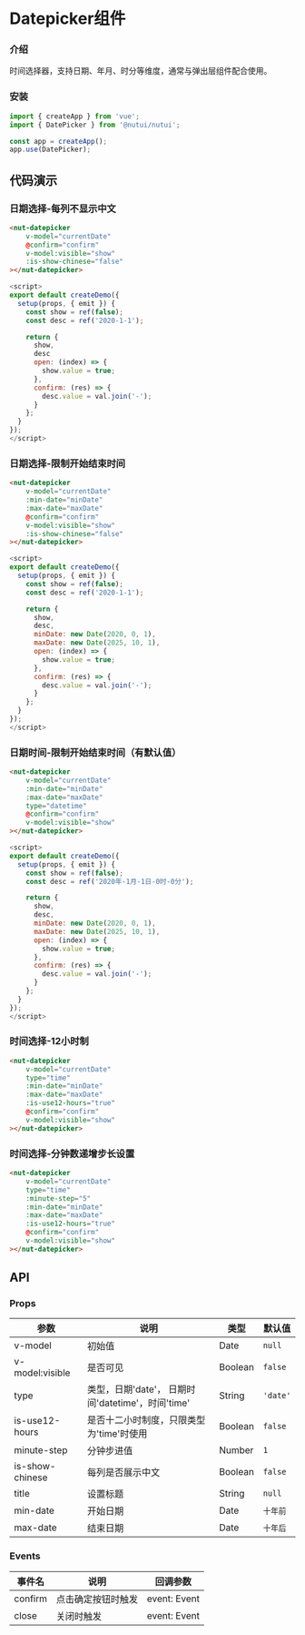 #  Datepicker组件

### 介绍
    
时间选择器，支持日期、年月、时分等维度，通常与弹出层组件配合使用。
    
### 安装
    
```javascript
import { createApp } from 'vue';
import { DatePicker } from '@nutui/nutui';

const app = createApp();
app.use(DatePicker);
```
    
## 代码演示
    
### 日期选择-每列不显示中文
```html
<nut-datepicker
    v-model="currentDate"
    @confirm="confirm"
    v-model:visible="show"
    :is-show-chinese="false"
></nut-datepicker> 
```
```javascript
<script>
export default createDemo({
  setup(props, { emit }) {
    const show = ref(false);
    const desc = ref('2020-1-1');

    return {
      show,
      desc
      open: (index) => {
        show.value = true;
      },
      confirm: (res) => {
        desc.value = val.join('-');
      }
    };
  }
});
</script>
```
### 日期选择-限制开始结束时间
```html
<nut-datepicker
    v-model="currentDate"
    :min-date="minDate"
    :max-date="maxDate"
    @confirm="confirm"
    v-model:visible="show"
    :is-show-chinese="false"
></nut-datepicker> 
```
```javascript
<script>
export default createDemo({
  setup(props, { emit }) {
    const show = ref(false);
    const desc = ref('2020-1-1');

    return {
      show,
      desc,
      minDate: new Date(2020, 0, 1),
      maxDate: new Date(2025, 10, 1),
      open: (index) => {
        show.value = true;
      },
      confirm: (res) => {
        desc.value = val.join('-');
      }
    };
  }
});
</script>
```
### 日期时间-限制开始结束时间（有默认值）
```html
<nut-datepicker
    v-model="currentDate"
    :min-date="minDate"
    :max-date="maxDate"
    type="datetime"
    @confirm="confirm"
    v-model:visible="show" 
></nut-datepicker> 
```
```javascript
<script>
export default createDemo({
  setup(props, { emit }) {
    const show = ref(false);
    const desc = ref('2020年-1月-1日-0时-0分');

    return {
      show,
      desc,
      minDate: new Date(2020, 0, 1),
      maxDate: new Date(2025, 10, 1),
      open: (index) => {
        show.value = true;
      },
      confirm: (res) => {
        desc.value = val.join('-');
      }
    };
  }
});
</script>
```
### 时间选择-12小时制
```html
<nut-datepicker
    v-model="currentDate"
    type="time"
    :min-date="minDate"
    :max-date="maxDate"
    :is-use12-hours="true"
    @confirm="confirm"
    v-model:visible="show"
></nut-datepicker>
``` 
### 时间选择-分钟数递增步长设置
```html
<nut-datepicker
    v-model="currentDate"
    type="time"
    :minute-step="5"
    :min-date="minDate"
    :max-date="maxDate"
    :is-use12-hours="true"
    @confirm="confirm"
    v-model:visible="show"
></nut-datepicker>
```  

## API
    
### Props
    
| 参数            | 说明                                              | 类型    | 默认值   |
|-----------------|---------------------------------------------------|---------|----------|
| v-model         | 初始值                                            | Date    | `null`   |
| v-model:visible | 是否可见                                          | Boolean | `false`  |
| type            | 类型，日期'date'， 日期时间'datetime'，时间'time' | String  | `'date'` |
| is-use12-hours  | 是否十二小时制度，只限类型为'time'时使用          | Boolean | `false`  |
| minute-step     | 分钟步进值                                        | Number  | `1`      |
| is-show-chinese | 每列是否展示中文                                  | Boolean | `false`  |
| title           | 设置标题                                          | String  | `null`   |
| min-date        | 开始日期                                          | Date    | `十年前` |
| max-date        | 结束日期                                          | Date    | `十年后` |



### Events
    
| 事件名  | 说明               | 回调参数     |
|---------|--------------------|--------------|
| confirm | 点击确定按钮时触发 | event: Event |
| close   | 关闭时触发         | event: Event |
